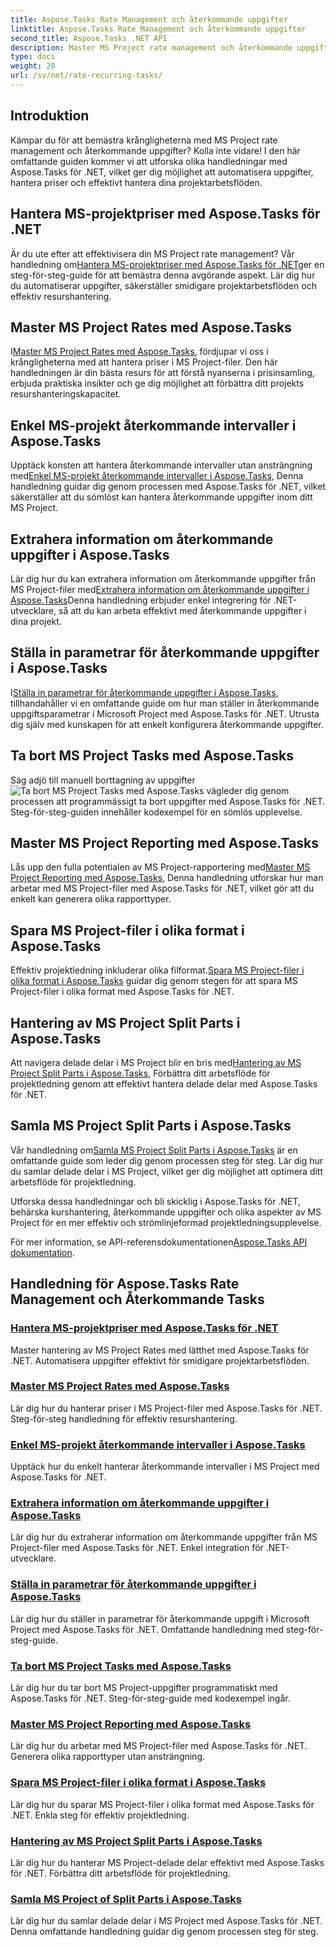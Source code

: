 ```yaml
---
title: Aspose.Tasks Rate Management och återkommande uppgifter
linktitle: Aspose.Tasks Rate Management och återkommande uppgifter
second_title: Aspose.Tasks .NET API
description: Master MS Project rate management och återkommande uppgifter med Aspose.Tasks .NET. Lär dig att automatisera uppgifter, hantera priser och hantera delade delar för projektarbetsflöden.
type: docs
weight: 28
url: /sv/net/rate-recurring-tasks/
---
```


## Introduktion

Kämpar du för att bemästra krångligheterna med MS Project rate management och återkommande uppgifter? Kolla inte vidare! I den här omfattande guiden kommer vi att utforska olika handledningar med Aspose.Tasks för .NET, vilket ger dig möjlighet att automatisera uppgifter, hantera priser och effektivt hantera dina projektarbetsflöden.

## Hantera MS-projektpriser med Aspose.Tasks för .NET
 Är du ute efter att effektivisera din MS Project rate management? Vår handledning om[Hantera MS-projektpriser med Aspose.Tasks för .NET](./handling-rates/)ger en steg-för-steg-guide för att bemästra denna avgörande aspekt. Lär dig hur du automatiserar uppgifter, säkerställer smidigare projektarbetsflöden och effektiv resurshantering.

## Master MS Project Rates med Aspose.Tasks
 I[Master MS Project Rates med Aspose.Tasks](./rate-collection/), fördjupar vi oss i krångligheterna med att hantera priser i MS Project-filer. Den här handledningen är din bästa resurs för att förstå nyanserna i prisinsamling, erbjuda praktiska insikter och ge dig möjlighet att förbättra ditt projekts resurshanteringskapacitet.

## Enkel MS-projekt återkommande intervaller i Aspose.Tasks
 Upptäck konsten att hantera återkommande intervaller utan ansträngning med[Enkel MS-projekt återkommande intervaller i Aspose.Tasks](./recurring-intervals/), Denna handledning guidar dig genom processen med Aspose.Tasks för .NET, vilket säkerställer att du sömlöst kan hantera återkommande uppgifter inom ditt MS Project.

## Extrahera information om återkommande uppgifter i Aspose.Tasks
 Lär dig hur du kan extrahera information om återkommande uppgifter från MS Project-filer med[Extrahera information om återkommande uppgifter i Aspose.Tasks](./recurring-task-information/)Denna handledning erbjuder enkel integrering för .NET-utvecklare, så att du kan arbeta effektivt med återkommande uppgifter i dina projekt.

## Ställa in parametrar för återkommande uppgifter i Aspose.Tasks
 I[Ställa in parametrar för återkommande uppgifter i Aspose.Tasks](./recurring-task-parameters/), tillhandahåller vi en omfattande guide om hur man ställer in återkommande uppgiftsparametrar i Microsoft Project med Aspose.Tasks för .NET. Utrusta dig själv med kunskapen för att enkelt konfigurera återkommande uppgifter.

## Ta bort MS Project Tasks med Aspose.Tasks
 Säg adjö till manuell borttagning av uppgifter![Ta bort MS Project Tasks med Aspose.Tasks](./removing-tasks/) vägleder dig genom processen att programmässigt ta bort uppgifter med Aspose.Tasks för .NET. Steg-för-steg-guiden innehåller kodexempel för en sömlös upplevelse.

## Master MS Project Reporting med Aspose.Tasks
 Lås upp den fulla potentialen av MS Project-rapportering med[Master MS Project Reporting med Aspose.Tasks](./report-types/), Denna handledning utforskar hur man arbetar med MS Project-filer med Aspose.Tasks för .NET, vilket gör att du enkelt kan generera olika rapporttyper.

## Spara MS Project-filer i olika format i Aspose.Tasks
Effektiv projektledning inkluderar olika filformat.[Spara MS Project-filer i olika format i Aspose.Tasks](./save-file-formats/) guidar dig genom stegen för att spara MS Project-filer i olika format med Aspose.Tasks för .NET.

## Hantering av MS Project Split Parts i Aspose.Tasks
 Att navigera delade delar i MS Project blir en bris med[Hantering av MS Project Split Parts i Aspose.Tasks](./split-parts/), Förbättra ditt arbetsflöde för projektledning genom att effektivt hantera delade delar med Aspose.Tasks för .NET.

## Samla MS Project Split Parts i Aspose.Tasks
 Vår handledning om[Samla MS Project Split Parts i Aspose.Tasks](./split-part-collection/) är en omfattande guide som leder dig genom processen steg för steg. Lär dig hur du samlar delade delar i MS Project, vilket ger dig möjlighet att optimera ditt arbetsflöde för projektledning.

Utforska dessa handledningar och bli skicklig i Aspose.Tasks för .NET, behärska kurshantering, återkommande uppgifter och olika aspekter av MS Project för en mer effektiv och strömlinjeformad projektledningsupplevelse.

 För mer information, se API-referensdokumentationen[Aspose.Tasks API dokumentation](https://reference.aspose.com/tasks/net/).

## Handledning för Aspose.Tasks Rate Management och Återkommande Tasks
### [Hantera MS-projektpriser med Aspose.Tasks för .NET](./handling-rates/)
Master hantering av MS Project Rates med lätthet med Aspose.Tasks för .NET. Automatisera uppgifter effektivt för smidigare projektarbetsflöden.
### [Master MS Project Rates med Aspose.Tasks](./rate-collection/)
Lär dig hur du hanterar priser i MS Project-filer med Aspose.Tasks för .NET. Steg-för-steg handledning för effektiv resurshantering.
### [Enkel MS-projekt återkommande intervaller i Aspose.Tasks](./recurring-intervals/)
Upptäck hur du enkelt hanterar återkommande intervaller i MS Project med Aspose.Tasks för .NET.
### [Extrahera information om återkommande uppgifter i Aspose.Tasks](./recurring-task-information/)
Lär dig hur du extraherar information om återkommande uppgifter från MS Project-filer med Aspose.Tasks för .NET. Enkel integration för .NET-utvecklare.
### [Ställa in parametrar för återkommande uppgifter i Aspose.Tasks](./recurring-task-parameters/)
Lär dig hur du ställer in parametrar för återkommande uppgift i Microsoft Project med Aspose.Tasks för .NET. Omfattande handledning med steg-för-steg-guide.
### [Ta bort MS Project Tasks med Aspose.Tasks](./removing-tasks/)
Lär dig hur du tar bort MS Project-uppgifter programmatiskt med Aspose.Tasks för .NET. Steg-för-steg-guide med kodexempel ingår.
### [Master MS Project Reporting med Aspose.Tasks](./report-types/)
Lär dig hur du arbetar med MS Project-filer med Aspose.Tasks för .NET. Generera olika rapporttyper utan ansträngning.
### [Spara MS Project-filer i olika format i Aspose.Tasks](./save-file-formats/)
Lär dig hur du sparar MS Project-filer i olika format med Aspose.Tasks för .NET. Enkla steg för effektiv projektledning.
### [Hantering av MS Project Split Parts i Aspose.Tasks](./split-parts/)
Lär dig hur du hanterar MS Project-delade delar effektivt med Aspose.Tasks för .NET. Förbättra ditt arbetsflöde för projektledning.
### [Samla MS Project of Split Parts i Aspose.Tasks](./split-part-collection/)
Lär dig hur du samlar delade delar i MS Project med Aspose.Tasks för .NET. Denna omfattande handledning guidar dig genom processen steg för steg.